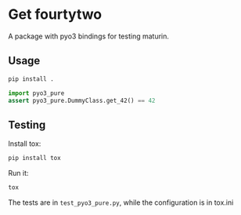 # Get fourtytwo

A package with pyo3 bindings for testing maturin.

## Usage

```bash
pip install .
```

```python
import pyo3_pure
assert pyo3_pure.DummyClass.get_42() == 42
```

## Testing

Install tox:

```bash
pip install tox
```

Run it:

```bash
tox
```

The tests are in `test_pyo3_pure.py`, while the configuration is in tox.ini
